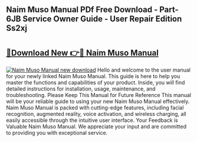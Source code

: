 ## Naim Muso Manual PDf Free Download - Part-6JB Service Owner Guide - User Repair Edition Ss2xj

# <h2><a href="http://cf16247.oget.top/?id=Naim+Muso+Manual">🔗Download New 👉🔴 Naim Muso Manual</a></h2>

[![Naim Muso Manual new download](https://i.imgur.com/5g1atiW.png)](http://cf16247.oget.top/?id=Naim+Muso+Manual)
Hello and welcome to the user manual for your newly linked Naim Muso Manual. This guide is here to help you master the functions and capabilities of your product. Inside, you will find detailed instructions for installation, usage, maintenance, and troubleshooting. Please Keep This Manual for Future Reference This manual will be your reliable guide to using your new Naim Muso Manual effectively. Naim Muso Manual is packed with cutting-edge features, including facial recognition, augmented reality, voice activation, and wireless charging, all easily accessible through the intuitive user interface. Your Feedback is Valuable Naim Muso Manual. We appreciate your input and are committed to providing you with exceptional service.
